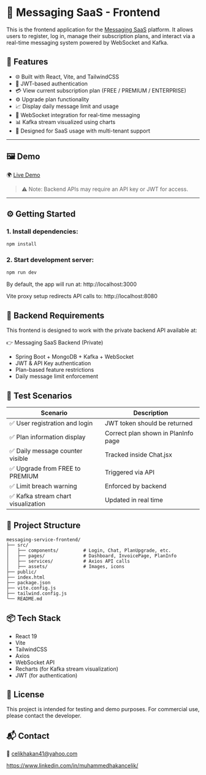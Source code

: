 # 💬 Messaging SaaS - Frontend

This is the frontend application for the [Messaging SaaS](https://github.com/celikhakan41/messaging-service) platform. It allows users to register, log in, manage their subscription plans, and interact via a real-time messaging system powered by WebSocket and Kafka.

## 🚀 Features

- 🌐 Built with React, Vite, and TailwindCSS
- 🔐 JWT-based authentication
- 💳 View current subscription plan (FREE / PREMIUM / ENTERPRISE)
- ⚙️ Upgrade plan functionality
- 📈 Display daily message limit and usage
- 🔁 WebSocket integration for real-time messaging
- 📊 Kafka stream visualized using charts
- 🎯 Designed for SaaS usage with multi-tenant support

---

## 🖼️ Demo

🌍 [Live Demo ](https://messaging-service-frontend.vercel.app)

> ⚠️ Note: Backend APIs may require an API key or JWT for access.

---

## ⚙️ Getting Started

### 1. Install dependencies:

```bash
npm install
```

### 2. Start development server:

```bash
npm run dev
```

By default, the app will run at: http://localhost:3000

Vite proxy setup redirects API calls to: http://localhost:8080

## 🔧 Backend Requirements

This frontend is designed to work with the private backend API available at:

👉 Messaging SaaS Backend (Private)

- Spring Boot + MongoDB + Kafka + WebSocket
- JWT & API Key authentication
- Plan-based feature restrictions
- Daily message limit enforcement

## 🧪 Test Scenarios

| Scenario | Description |
|----------|-------------|
| ✅ User registration and login | JWT token should be returned |
| ✅ Plan information display | Correct plan shown in PlanInfo page |
| ✅ Daily message counter visible | Tracked inside Chat.jsx |
| ✅ Upgrade from FREE to PREMIUM | Triggered via API |
| ✅ Limit breach warning | Enforced by backend |
| ✅ Kafka stream chart visualization | Updated in real time |

## 📁 Project Structure

```
messaging-service-frontend/
├── src/
│   ├── components/         # Login, Chat, PlanUpgrade, etc.
│   ├── pages/              # Dashboard, InvoicePage, PlanInfo
│   ├── services/           # Axios API calls
│   ├── assets/             # Images, icons
├── public/
├── index.html
├── package.json
├── vite.config.js
├── tailwind.config.js
└── README.md
```

## 📦 Tech Stack

- React 19
- Vite
- TailwindCSS
- Axios
- WebSocket API
- Recharts (for Kafka stream visualization)
- JWT (for authentication)

## 📝 License

This project is intended for testing and demo purposes. For commercial use, please contact the developer.

## 📬 Contact

📧 celikhakan41@yahoo.com

https://www.linkedin.com/in/muhammedhakancelik/